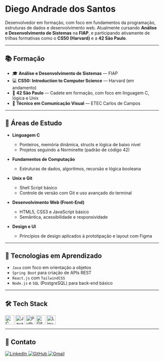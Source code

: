 # Diego Andrade dos Santos

Desenvolvedor em formação, com foco em fundamentos da programação, estruturas de dados e desenvolvimento web. Atualmente cursando **Análise e Desenvolvimento de Sistemas** na **FIAP**, e participando ativamente de trilhas formativas como o **CS50 (Harvard)** e a **42 São Paulo**.

---

## 📚 Formação

- 🎓 **Análise e Desenvolvimento de Sistemas** — FIAP  
- 💻 **CS50: Introduction to Computer Science** — Harvard (em andamento)  
- 🧠 **42 São Paulo** — Cadete em formação, com foco em linguagem C, lógica e Unix  
- 🎨 **Técnico em Comunicação Visual** — ETEC Carlos de Campos

---

## 💼 Áreas de Estudo

- **Linguagem C**  
  - Ponteiros, memória dinâmica, structs e lógica de baixo nível  
  - Projetos seguindo a Norminette (padrão de código 42)  

- **Fundamentos de Computação**  
  - Estruturas de dados, algoritmos, recursão e lógica booleana  

- **Unix e Git**  
  - Shell Script básico  
  - Controle de versão com Git e uso avançado do terminal  

- **Desenvolvimento Web (Front-End)**  
  - HTML5, CSS3 e JavaScript básico  
  - Semântica, acessibilidade e responsividade  

- **Design e UI**  
  - Princípios de design aplicados à prototipação e layout com Figma  

---

## 🚧 Tecnologias em Aprendizado

- `Java` com foco em orientação a objetos  
- `Spring Boot` para criação de APIs REST  
- `React.js` com `TailwindCSS`  
- `Node.js` e `SQL` (PostgreSQL) para back-end básico  

---

## 🛠 Tech Stack

<div style="display: inline_block">
  <img align="center" alt="C" height="30" src="https://cdn.jsdelivr.net/gh/devicons/devicon/icons/c/c-original.svg">
  <img align="center" alt="Java" height="30" src="https://cdn.jsdelivr.net/gh/devicons/devicon/icons/java/java-original.svg">
  <img align="center" alt="Python" height="30" src="https://cdn.jsdelivr.net/gh/devicons/devicon/icons/python/python-original.svg">
  <img align="center" alt="Git" height="30" src="https://cdn.jsdelivr.net/gh/devicons/devicon/icons/git/git-original.svg">
  <img align="center" alt="Linux" height="30" src="https://cdn.jsdelivr.net/gh/devicons/devicon/icons/linux/linux-original.svg">
</div>

---

## 📌 Contato

<div align="left">
  <a href="https://www.linkedin.com/in/andradedossantosdiego/">
    <img src="https://img.shields.io/badge/LinkedIn-0077B5?style=for-the-badge&logo=linkedin&logoColor=white" alt="LinkedIn">
  </a>
  <a href="https://github.com/diandrade">
    <img src="https://img.shields.io/badge/GitHub-100000?style=for-the-badge&logo=github&logoColor=white" alt="GitHub">
  </a>
  <a href="mailto:contato.andradediego@gmail.com">
    <img src="https://img.shields.io/badge/Gmail-D14836?style=for-the-badge&logo=gmail&logoColor=white" alt="Gmail">
  </a>
</div>
